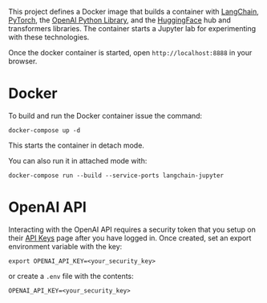 This project defines a Docker image that builds a container with [LangChain](https://www.langchain.com/), [PyTorch](https://pytorch.org/), the [OpenAI Python Library](https://github.com/openai/openai-python), and the [HuggingFace](https://huggingface.co/) hub and transformers libraries. The container starts a Jupyter lab for experimenting with these technologies.

Once the docker container is started, open `http://localhost:8888` in your browser.

# Docker
To build and run the Docker container issue the command:
```
docker-compose up -d
```
This starts the container in detach mode.

 You can also run it in attached mode with:
```
docker-compose run --build --service-ports langchain-jupyter
```

# OpenAI API
Interacting with the OpenAI API requires a security token that you setup on their [API Keys](https://platform.openai.com/api-keys) page after you have logged in. Once created, set an export environment variable with the key:
```
export OPENAI_API_KEY=<your_security_key>
```
or create a `.env` file with the contents:
```
OPENAI_API_KEY=<your_security_key>
```
